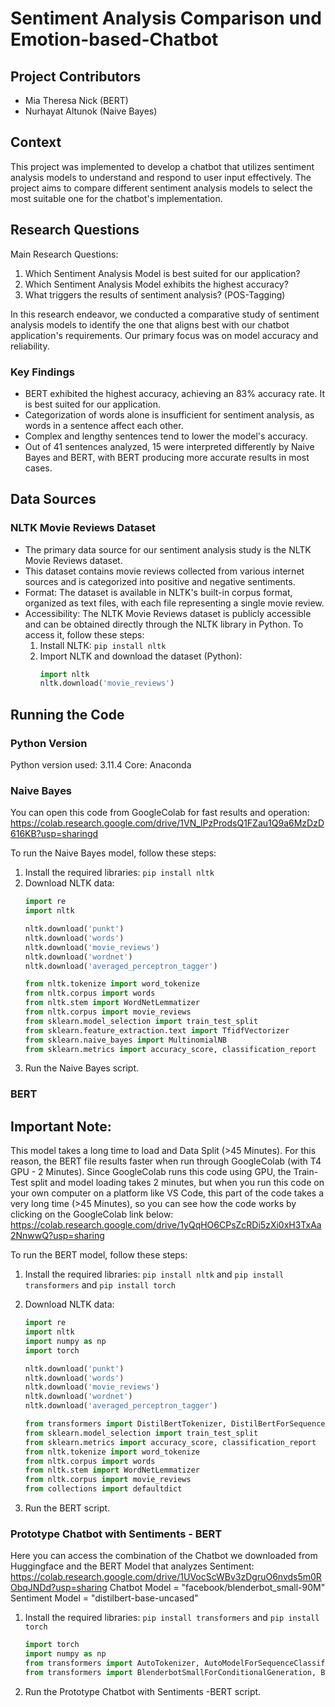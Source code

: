 # Sentiment Analysis Comparison und Emotion-based-Chatbot

## Project Contributors
- Mia Theresa Nick (BERT)
- Nurhayat Altunok (Naive Bayes)

## Context
This project was implemented to develop a chatbot that utilizes sentiment analysis models to understand and respond to user input effectively. The project aims to compare different sentiment analysis models to select the most suitable one for the chatbot's implementation.

## Research Questions
Main Research Questions:
1. Which Sentiment Analysis Model is best suited for our application?
2. Which Sentiment Analysis Model exhibits the highest accuracy?
3. What triggers the results of sentiment analysis? (POS-Tagging)

In this research endeavor, we conducted a comparative study of sentiment analysis models to identify the one that aligns best with our chatbot application's requirements. Our primary focus was on model accuracy and reliability.

### Key Findings
- BERT exhibited the highest accuracy, achieving an 83% accuracy rate. It is best suited for our application.
- Categorization of words alone is insufficient for sentiment analysis, as words in a sentence affect each other.
- Complex and lengthy sentences tend to lower the model's accuracy.
- Out of 41 sentences analyzed, 15 were interpreted differently by Naive Bayes and BERT, with BERT producing more accurate results in most cases.

## Data Sources
### NLTK Movie Reviews Dataset
- The primary data source for our sentiment analysis study is the NLTK Movie Reviews dataset.
- This dataset contains movie reviews collected from various internet sources and is categorized into positive and negative sentiments.
- Format: The dataset is available in NLTK's built-in corpus format, organized as text files, with each file representing a single movie review.
- Accessibility: The NLTK Movie Reviews dataset is publicly accessible and can be obtained directly through the NLTK library in Python. To access it, follow these steps:
  1. Install NLTK: `pip install nltk`
  2. Import NLTK and download the dataset (Python):
     ```python
     import nltk 
     nltk.download('movie_reviews')
     ```

## Running the Code
### Python Version
Python version used: 3.11.4 Core: Anaconda

### Naive Bayes
You can open this code from GoogleColab for fast results and operation: https://colab.research.google.com/drive/1VN_lPzProdsQ1FZau1Q9a6MzDzD616KB?usp=sharingd


To run the Naive Bayes model, follow these steps:
1. Install the required libraries: `pip install nltk`
2. Download NLTK data:
   ```python
   import re
   import nltk
   
   nltk.download('punkt')
   nltk.download('words')
   nltk.download('movie_reviews')
   nltk.download('wordnet')
   nltk.download('averaged_perceptron_tagger')

   from nltk.tokenize import word_tokenize
   from nltk.corpus import words
   from nltk.stem import WordNetLemmatizer
   from nltk.corpus import movie_reviews
   from sklearn.model_selection import train_test_split
   from sklearn.feature_extraction.text import TfidfVectorizer
   from sklearn.naive_bayes import MultinomialNB
   from sklearn.metrics import accuracy_score, classification_report

   
4. Run the Naive Bayes script.

### BERT
## Important Note:
This model takes a long time to load and Data Split (>45 Minutes). For this reason, the BERT file results faster when run through GoogleColab (with T4 GPU - 2 Minutes). Since GoogleColab runs this code using GPU, the Train-Test split and model loading takes 2 minutes, but when you run this code on your own computer on a platform like VS Code, this part of the code takes a very long time (>45 Minutes), so you can see how the code works by clicking on the GoogleColab link below: https://colab.research.google.com/drive/1yQqHO6CPsZcRDi5zXi0xH3TxAa2NnwwQ?usp=sharing 

To run the BERT model, follow these steps:
1. Install the required libraries: `pip install nltk` and `pip install transformers` and `pip install torch` 

2. Download NLTK data:
   ```python
   import re
   import nltk
   import numpy as np
   import torch
   
   nltk.download('punkt')
   nltk.download('words')
   nltk.download('movie_reviews')
   nltk.download('wordnet')
   nltk.download('averaged_perceptron_tagger')

   from transformers import DistilBertTokenizer, DistilBertForSequenceClassification
   from sklearn.model_selection import train_test_split
   from sklearn.metrics import accuracy_score, classification_report
   from nltk.tokenize import word_tokenize
   from nltk.corpus import words
   from nltk.stem import WordNetLemmatizer
   from nltk.corpus import movie_reviews
   from collections import defaultdict

3. Run the BERT script.


### Prototype Chatbot with Sentiments - BERT

Here you can access the combination of the Chatbot we downloaded from Huggingface and the BERT Model that analyzes Sentiment: https://colab.research.google.com/drive/1UVocScWBv3zDgruO6nvds5m0RObqJNDd?usp=sharing
Chatbot Model = "facebook/blenderbot_small-90M"
Sentiment Model = "distilbert-base-uncased"

1. Install the required libraries: `pip install transformers` and `pip install torch` 

   ```python
   import torch
   import numpy as np
   from transformers import AutoTokenizer, AutoModelForSequenceClassification
   from transformers import BlenderbotSmallForConditionalGeneration, BlenderbotSmallTokenizer

2. Run the Prototype Chatbot with Sentiments -BERT script.

